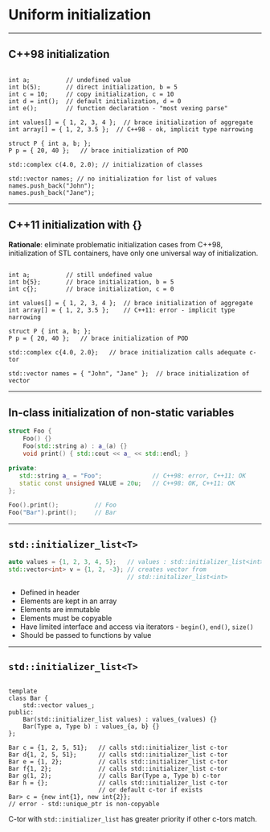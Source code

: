 <!-- .slide: data-background="#111111" -->
# Uniform initialization

___

## C++98 initialization

<pre><code class="cpp" data-trim data-line-numbers data-noescape>
int a;          <span class="fragment">// undefined value</span>
int b(5);       <span class="fragment">// direct initialization, b = 5</span>
int c = 10;     <span class="fragment">// copy initialization, c = 10</span>
int d = int();  <span class="fragment">// default initialization, d = 0</span>
int e();        <span class="fragment">// function declaration - "most vexing parse"</span>

int values[] = { 1, 2, 3, 4 };  <span class="fragment">// brace initialization of aggregate</span>
int array[] = { 1, 2, 3.5 };  <span class="fragment">// C++98 - ok, implicit type narrowing</span>

struct P { int a, b; };
P p = { 20, 40 };   <span class="fragment">// brace initialization of POD</span>

std::complex<double> c(4.0, 2.0); <span class="fragment">// initialization of classes</span>

std::vector<std::string> names; <span class="fragment">// no initialization for list of values</span>
names.push_back("John");
names.push_back("Jane");
</code></pre>

___

## C++11 initialization with {}

**Rationale**: eliminate problematic initialization cases from C++98, initialization of STL containers, have only one universal way of initialization.

<pre><code class="cpp" data-trim data-line-numbers data-noescape>
int a;          <span class="fragment">// still undefined value</span>
int b{5};       <span class="fragment">// brace initialization, b = 5</span>
int c{};        <span class="fragment">// brace initialization, c = 0</span>

int values[] = { 1, 2, 3, 4 };  <span class="fragment">// brace initialization of aggregate</span>
int array[] = { 1, 2, 3.5 };    <span class="fragment">// C++11: error - implicit type narrowing</span>

struct P { int a, b; };
P p = { 20, 40 };   <span class="fragment">// brace initialization of POD</span>

std::complex<double> c{4.0, 2.0};   <span class="fragment">// brace initialization calls adequate c-tor</span>

std::vector<std::string> names = { "John", "Jane" };  <span class="fragment">// brace initialization of vector</span>
</code></pre>

___

## In-class initialization of non-static variables

```cpp
struct Foo {
    Foo() {}
    Foo(std::string a) : a_(a) {}
    void print() { std::cout << a_ << std::endl; }

private:
   std::string a_ = "Foo";              // C++98: error, C++11: OK
   static const unsigned VALUE = 20u;   // C++98: OK, C++11: OK
};

Foo().print();          // Foo
Foo("Bar").print();     // Bar
```

___

## `std::initializer_list<T>`

```cpp
auto values = {1, 2, 3, 4, 5};   // values : std::initializer_list<int>
std::vector<int> v = {1, 2, -3}; // creates vector from
                                 // std::initalizer_list<int>
```

* <!-- .element: class="fragment fade-in" --> Defined in <code><initializer_list></code> header
* <!-- .element: class="fragment fade-in" --> Elements are kept in an array
* <!-- .element: class="fragment fade-in" --> Elements are immutable
* <!-- .element: class="fragment fade-in" --> Elements must be copyable
* <!-- .element: class="fragment fade-in" --> Have limited interface and access via iterators - <code>begin()</code>, <code>end()</code>, <code>size()</code>
* <!-- .element: class="fragment fade-in" --> Should be passed to functions by value

___

## `std::initializer_list<T>`

<pre><code class="cpp" data-trim data-line-numbers data-noescape>
template<class Type>
class Bar {
    std::vector<Type> values_;
public:
    Bar(std::initializer_list<Type> values) : values_(values) {}
    Bar(Type a, Type b) : values_{a, b} {}
};

<span class="fragment">Bar<int> c = {1, 2, 5, 51};</span>   <span class="fragment">// calls std::initializer_list c-tor</span>
<span class="fragment">Bar<int> d{1, 2, 5, 51};</span>      <span class="fragment">// calls std::initializer_list c-tor</span>
<span class="fragment">Bar<int> e = {1, 2};</span>          <span class="fragment">// calls std::initializer_list c-tor</span>
<span class="fragment">Bar<int> f{1, 2};</span>             <span class="fragment">// calls std::initializer_list c-tor</span>
<span class="fragment">Bar<int> g(1, 2);</span>             <span class="fragment">// calls Bar(Type a, Type b) c-tor</span>
<span class="fragment">Bar<int> h = {};</span>              <span class="fragment">// calls std::initializer_list c-tor</span>
                         <span class="fragment">// or default c-tor if exists</span>
<span class="fragment">Bar<std::unique_ptr<int>> c = {new int{1}, new int{2}};</span>
<span class="fragment">// error - std::unique_ptr is non-copyable</span>
</code></pre>

C-tor with <code>std::initializer_list</code> has greater priority if other c-tors match.
<!-- .element: class="fragment fade-in" -->